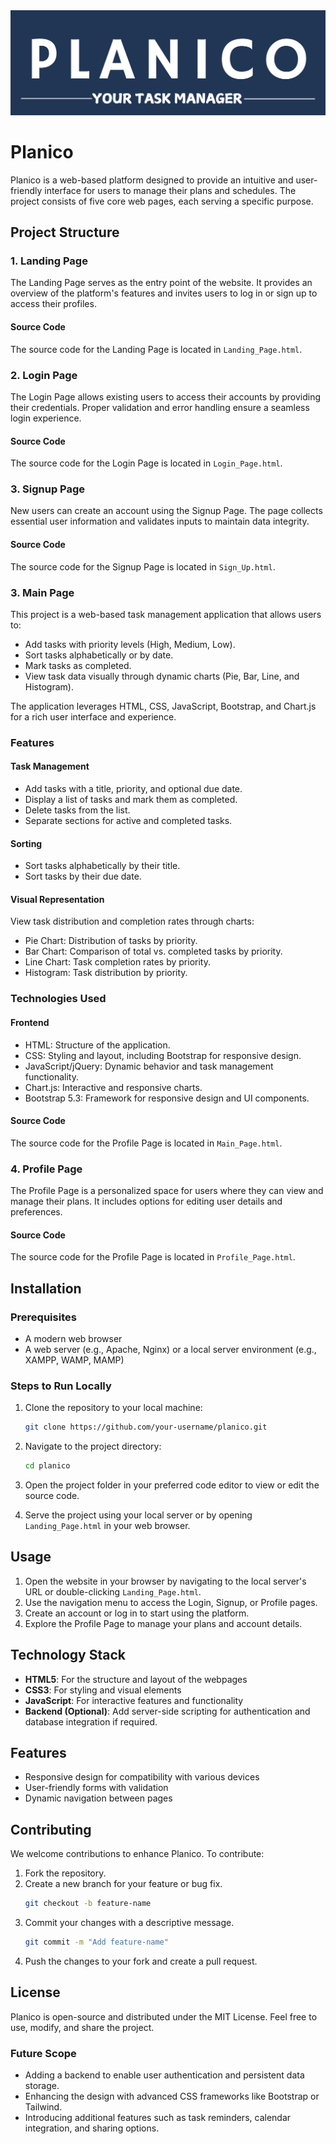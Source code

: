 <img src="./PLANICO Dark.svg">

# Planico

Planico is a web-based platform designed to provide an intuitive and user-friendly interface for users to manage their plans and schedules. The project consists of five core web pages, each serving a specific purpose.

## Project Structure

### 1. Landing Page
The Landing Page serves as the entry point of the website. It provides an overview of the platform's features and invites users to log in or sign up to access their profiles.

#### Source Code
The source code for the Landing Page is located in `Landing_Page.html`.

### 2. Login Page
The Login Page allows existing users to access their accounts by providing their credentials. Proper validation and error handling ensure a seamless login experience.

#### Source Code
The source code for the Login Page is located in `Login_Page.html`.

### 3. Signup Page
New users can create an account using the Signup Page. The page collects essential user information and validates inputs to maintain data integrity.

#### Source Code
The source code for the Signup Page is located in `Sign_Up.html`.

### 3. Main Page
This project is a web-based task management application that allows users to:

- Add tasks with priority levels (High, Medium, Low).
- Sort tasks alphabetically or by date.
- Mark tasks as completed.
- View task data visually through dynamic charts (Pie, Bar, Line, and Histogram).

The application leverages HTML, CSS, JavaScript, Bootstrap, and Chart.js for a rich user interface and experience.

### Features
#### Task Management
- Add tasks with a title, priority, and optional due date.
- Display a list of tasks and mark them as completed.
- Delete tasks from the list.
- Separate sections for active and completed tasks.

#### Sorting
- Sort tasks alphabetically by their title.
- Sort tasks by their due date.

#### Visual Representation
View task distribution and completion rates through charts:
- Pie Chart: Distribution of tasks by priority.
- Bar Chart: Comparison of total vs. completed tasks by priority.
- Line Chart: Task completion rates by priority.
- Histogram: Task distribution by priority.

### Technologies Used
#### Frontend
- HTML: Structure of the application.
- CSS: Styling and layout, including Bootstrap for responsive design.
- JavaScript/jQuery: Dynamic behavior and task management functionality.
- Chart.js: Interactive and responsive charts.
- Bootstrap 5.3: Framework for responsive design and UI components.

#### Source Code
The source code for the Profile Page is located in `Main_Page.html`.

### 4. Profile Page
The Profile Page is a personalized space for users where they can view and manage their plans. It includes options for editing user details and preferences.

#### Source Code
The source code for the Profile Page is located in `Profile_Page.html`.

## Installation

### Prerequisites
- A modern web browser
- A web server (e.g., Apache, Nginx) or a local server environment (e.g., XAMPP, WAMP, MAMP)

### Steps to Run Locally
1. Clone the repository to your local machine:
   ```bash
   git clone https://github.com/your-username/planico.git
   ```

2. Navigate to the project directory:
   ```bash
   cd planico
   ```

3. Open the project folder in your preferred code editor to view or edit the source code.

4. Serve the project using your local server or by opening `Landing_Page.html` in your web browser.

## Usage

1. Open the website in your browser by navigating to the local server's URL or double-clicking `Landing_Page.html`.
2. Use the navigation menu to access the Login, Signup, or Profile pages.
3. Create an account or log in to start using the platform.
4. Explore the Profile Page to manage your plans and account details.

## Technology Stack

- **HTML5**: For the structure and layout of the webpages
- **CSS3**: For styling and visual elements
- **JavaScript**: For interactive features and functionality
- **Backend (Optional)**: Add server-side scripting for authentication and database integration if required.

## Features

- Responsive design for compatibility with various devices
- User-friendly forms with validation
- Dynamic navigation between pages

## Contributing

We welcome contributions to enhance Planico. To contribute:
1. Fork the repository.
2. Create a new branch for your feature or bug fix.
   ```bash
   git checkout -b feature-name
   ```
3. Commit your changes with a descriptive message.
   ```bash
   git commit -m "Add feature-name"
   ```
4. Push the changes to your fork and create a pull request.

## License

Planico is open-source and distributed under the MIT License. Feel free to use, modify, and share the project.

### Future Scope
- Adding a backend to enable user authentication and persistent data storage.
- Enhancing the design with advanced CSS frameworks like Bootstrap or Tailwind.
- Introducing additional features such as task reminders, calendar integration, and sharing options.
